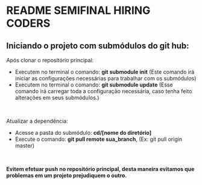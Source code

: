 <h1>README SEMIFINAL HIRING CODERS</h1>

<h2>Iniciando o projeto com submódulos do git hub:</h2>

<p>Após clonar o repositório principal: </p>
<ul>
    <li>Executem no terminal o comando: <b>git submodule init</b> (Este comando irá iniciar as configurações necessárias para trabalhar com os submódulos)</li>
    <li>Executem no terminal o comando: <b>git submodule update</b> (Esse comando irá carregar toda a configuração necessária, caso tenha feito alterações em seus submódulos.)</li>
</ul>
<br/>
<p>Atualizar a dependência:</p>
<ul>
    <li>Acesse a pasta do submódulo: <b>cd/[nome do diretório]</b></li>
    <li>Execute o comando: <b>git pull remote sua_branch</b>, (Ex: git pull origin master)</li>
</ul>
<br/>
<p><b color="#aa0000">Evitem efetuar push no repositório principal, desta maneira evitamos que problemas em um projeto prejudiquem o outro.</b></p>

